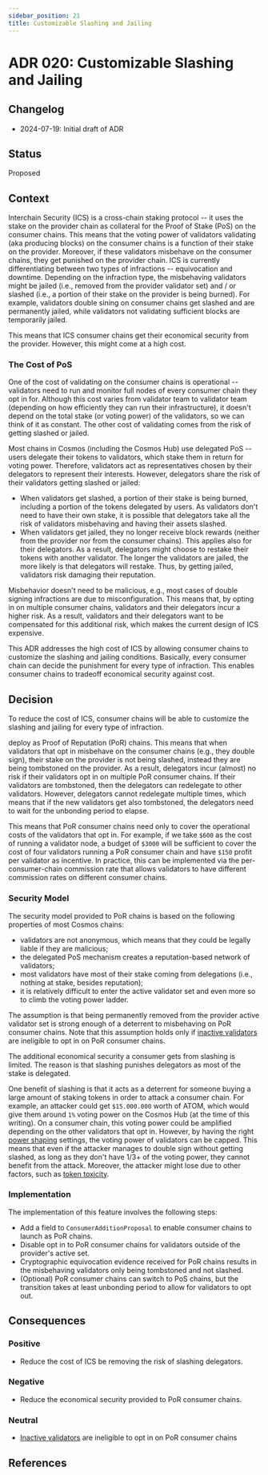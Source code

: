 ```yaml
---
sidebar_position: 21
title: Customizable Slashing and Jailing
---
```

# ADR 020: Customizable Slashing and Jailing

## Changelog
* 2024-07-19: Initial draft of ADR

## Status

Proposed

## Context

Interchain Security (ICS) is a cross-chain staking protocol -- it uses the stake on the provider chain as collateral for the Proof of Stake (PoS) on the consumer chains. 
This means that the voting power of validators validating (aka producing blocks) on the consumer chains is a function of their stake on the provider.
Moreover, if these validators misbehave on the consumer chains, they get punished on the provider chain. 
ICS is currently differentiating between two types of infractions -- equivocation and downtime. 
Depending on the infraction type, the misbehaving validators might be jailed (i.e., removed from the provider validator set) and / or slashed (i.e., a portion of their stake on the provider is being burned).
For example, validators double sining on consumer chains get slashed and are permanently jailed, 
while validators not validating sufficient blocks are temporarily jailed.

This means that ICS consumer chains get their economical security from the provider.
However, this might come at a high cost.

### The Cost of PoS

One of the cost of validating on the consumer chains is operational -- validators need to run and monitor full nodes of every consumer chain they opt in for. 
Although this cost varies from validator team to validator team (depending on how efficiently they can run their infrastructure), it doesn't depend on the total stake (or voting power) of the validators, so we can think of it as constant. 
The other cost of validating comes from the risk of getting slashed or jailed.

Most chains in Cosmos (including the Cosmos Hub) use delegated PoS -- users delegate their tokens to validators, which stake them in return for voting power. 
Therefore, validators act as representatives chosen by their delegators to represent their interests. 
However, delegators share the risk of their validators getting slashed or jailed:

- When validators get slashed, a portion of their stake is being burned, including a portion of the tokens delegated by users.
  As validators don't need to have their own stake, it is possible that delegators take all the risk of validators misbehaving and having their assets slashed.
- When validators get jailed, they no longer receive block rewards (neither from the provider nor from the consumer chains). 
  This applies also for their delegators. 
  As a result, delegators might choose to restake their tokens with another validator.
  The longer the validators are jailed, the more likely is that delegators will restake.
  Thus, by getting jailed, validators risk damaging their reputation. 

Misbehavior doesn't need to be malicious, e.g., most cases of double signing infractions are due to misconfiguration. 
This means that, by opting in on multiple consumer chains, validators and their delegators incur a higher risk.
As a result, validators and their delegators want to be compensated for this additional risk, which makes the current design of ICS expensive. 

This ADR addresses the high cost of ICS by allowing consumer chains to customize the slashing and jailing conditions. 
Basically, every consumer chain can decide the punishment for every type of infraction. 
This enables consumer chains to tradeoff economical security against cost.  

## Decision

To reduce the cost of ICS, consumer chains will be able to customize the slashing and jailing for every type of infraction. 


deploy as Proof of Reputation (PoR) chains.
This means that when validators that opt in misbehave on the consumer chains (e.g., they double sign), their stake on the provider is not being slashed, instead they are being tombstoned on the provider.
As a result, delegators incur (almost) no risk if their validators opt in on multiple PoR consumer chains.
If their validators are tombstoned, then the delegators can redelegate to other validators. 
However, delegators cannot redelegate multiple times, which means that if the new validators get also tombstoned, the delegators need to wait for the unbonding period to elapse. 

This means that PoR consumer chains need only to cover the operational costs of the validators that opt in. 
For example, if we take `$600` as the cost of running a validator node, a budget of `$3000` will be sufficient to cover the cost of four validators running a PoR consumer chain and have `$150` profit per validator as incentive.
In practice, this can be implemented via the per-consumer-chain commission rate that allows validators to have different commission rates on different consumer chains. 

### Security Model

The security model provided to PoR chains is based on the following properties of most Cosmos chains:

- validators are not anonymous, which means that they could be legally liable if they are malicious;
- the delegated PoS mechanism creates a reputation-based network of validators;
- most validators have most of their stake coming from delegations (i.e., nothing at stake, besides reputation);
- it is relatively difficult to enter the active validator set and even more so to climb the voting power ladder.

The assumption is that being permanently removed from the provider active validator set is strong enough of a deterrent to misbehaving on PoR consumer chains. 
Note that this assumption holds only if [inactive validators](./adr-017-allowing-inactive-validators.md) are ineligible to opt in on PoR consumer chains. 

The additional economical security a consumer gets from slashing is limited. 
The reason is that slashing punishes delegators as most of the stake is delegated.

One benefit of slashing is that it acts as a deterrent for someone buying a large amount of staking tokens in order to attack a consumer chain. 
For example, an attacker could get `$15.000.000` worth of ATOM, which would give them around `1%` voting power on the Cosmos Hub (at the time of this writing).
On a consumer chain, this voting power could be amplified depending on the other validators that opt in.
However, by having the right [power shaping](https://cosmos.github.io/interchain-security/features/power-shaping) settings, the voting power of validators can be capped. 
This means that even if the attacker manages to double sign without getting slashed, as long as they don't have 1/3+ of the voting power, they cannot benefit from the attack. 
Moreover, the attacker might lose due to other factors, such as [token toxicity](https://forum.cosmos.network/t/enabling-opt-in-and-mesh-security-with-fraud-votes/10901).  

### Implementation

The implementation of this feature involves the following steps:

- Add a field to `ConsumerAdditionProposal` to enable consumer chains to launch as PoR chains.
- Disable opt in to PoR consumer chains for validators outside of the provider's active set.
- Cryptographic equivocation evidence received for PoR chains results in the misbehaving validators only being tombstoned and not slashed.
- (Optional) PoR consumer chains can switch to PoS chains, but the transition takes at least unbonding period to allow for validators to opt out.    

## Consequences

### Positive

- Reduce the cost of ICS be removing the risk of slashing delegators.

### Negative

- Reduce the economical security provided to PoR consumer chains. 

### Neutral

- [Inactive validators](./adr-017-allowing-inactive-validators.md) are ineligible to opt in on PoR consumer chains

## References


